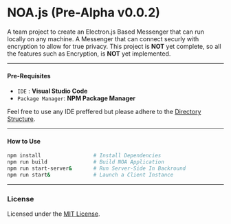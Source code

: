 # NOA.js (Pre-Alpha v0.0.2)

A team project to create an Electron.js Based Messenger that can run locally on any machine. A Messenger that can connect securly with encryption to allow for true privacy. This project is **NOT** yet complete, so all the features such as Encryption, is **NOT** yet implemented.

---
#### Pre-Requisites
- `IDE` : **Visual Studio Code**
- `Package Manager`: **NPM Package Manager**

Feel free to use any IDE preffered but please adhere to the [Directory Structure](docs/dir_structure.md).

---
#### How to Use
``` bash
npm install                 # Install Dependencies
npm run build               # Build NOA Application
npm run start-server&       # Run Server-Side In Backround
npm run start&              # Launch a Client Instance
```

---
### License
Licensed under the [MIT License](LICENSE).
